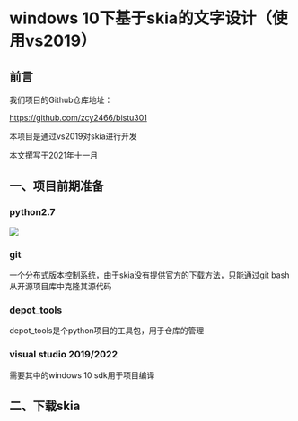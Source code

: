 # windows 10下基于skia的文字设计（使用vs2019）



## 前言

我们项目的Github仓库地址：

https://github.com/zcy2466/bistu301

本项目是通过vs2019对skia进行开发

本文撰写于2021年十一月

## 一、项目前期准备

### python2.7

[python官网：]: https://www.python.org/downloads/release/python-2718/

![](https://github.com/zcy2466/bistu301/blob/main/image/python.jpg)

### git

一个分布式版本控制系统，由于skia没有提供官方的下载方法，只能通过git bash从开源项目库中克隆其源代码

### depot_tools

depot_tools是个python项目的工具包，用于仓库的管理

### visual studio 2019/2022

需要其中的windows 10 sdk用于项目编译

## 二、下载skia

## 

